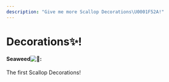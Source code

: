 ```yaml
---
description: "Give me more Scallop Decorations\U0001F52A!"
---
```


# Decorations✨!

####  Seaweed![:seedling:](https://discord.com/assets/38002403475def186f4b7ac64cc9d04f.svg):

The first Scallop Decorations!




